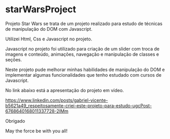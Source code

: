 # starWarsProject

Projeto Star Wars se trata de um projeto realizado para estudo de técnicas de manipulação do DOM com Javascript.

Utilizei Html, Css e Javascript no projeto.

Javascript no projeto foi utilizado para criação de um slider com troca de imagens e conteúdo, animações, navegação e manipulação de classes e seções.

Neste projeto pude melhorar minhas habilidades de manipulação do DOM e implementar algumas funcionalidades que tenho estudado com cursos de Javascript.

No link abaixo está a apresentação do projeto em vídeo.

https://www.linkedin.com/posts/gabriel-vicente-b5621a49_respeitosamente-criei-este-projeto-para-estudo-ugcPost-6768640168011337728-2IMm

Obrigado

May the force be with you all!
